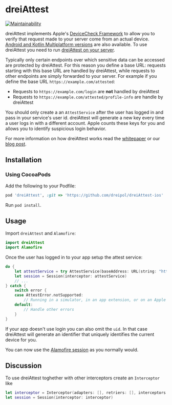 # dreiAttest

[![Maintainability](https://api.codeclimate.com/v1/badges/739700599784ebf30814/maintainability)](https://codeclimate.com/repos/6037772f371217014d007062/maintainability)

dreiAttest implements Apple's [DeviceCheck Framework](https://developer.apple.com/documentation/devicecheck) to allow you to verify that request made to your server come from an actual device. [Android and Kotlin Multiplatform versions](https://github.com/dreipol/dreiAttest-android) are also available. To use dreiAttest you need to run [dreiAttest on your server](https://github.com/dreipol/dreiAttest-django).

Typically only certain endpoints over which sensitive data can be accessed are protected by dreiAttest. For this reason you define a base URL: requests starting with this base URL are handled by dreiAttest, while requests to other endpoints are simply forwarded to your server. For example if you define the base URL `https://example.com/attested`:
- Requests to `https://example.com/login` are **not** handled by dreiAttest
- Requests to `https://example.com/attested/profile-info` are handle by dreiAttest

You should only create a an `AttestService` after the user has logged in and pass in your service's user id. dreiAttest will generate a new key every time a user logs in with a different account. Apple counts these keys for you and allows you to identify suspicious login behavior.

For more information on how dreiAttest works read the [whitepaper]() or our [blog post]().

## Installation
### Using CocoaPods

Add the following to your Podfile:
```ruby
pod 'dreiAttest', :git => 'https://github.com/dreipol/dreiAttest-ios'
```
Run `pod install`.

## Usage

Import `dreiAttest` and `Alamofire`:
```swift
import dreiAttest
import Alamofire
```

Once the user has logged in to your app setup the attest service:
```swift
do {
    let attestService = try AttestService(baseAddress: URL(string: "https://example.com/attested")!, uid: "hello@example.com", validationLevel: .signOnly)
    let session = Session(interceptor: attestService)
    // ...
} catch {
    switch error {
    case AttestError.notSupported:
        // Running in a simulator, in an app extension, or on an Apple Silicon Mac.
    default:
        // Handle other errors
    }
}
```
If your app doesn't use login you can also omit the `uid`. In that case dreiAttest will generate an identifier that uniquely identifies the current device for you.

You can now use the [Alamofire session](https://github.com/Alamofire/Alamofire) as you normally would.

## Discussion
To use dreiAttest toghether with other interceptors create an `Interceptor` like
```swift
let interceptor = Interceptor(adapters: [], retriers: [], interceptors: [attestService, authenticationInterceptor, ...])
let session = Session(interceptor: interceptor)
```